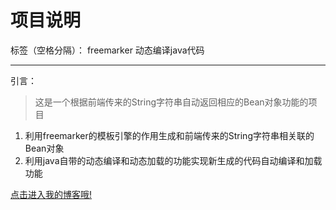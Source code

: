 # 项目说明

标签（空格分隔）： freemarker 动态编译java代码 

---

 引言：

> 这是一个根据前端传来的String字符串自动返回相应的Bean对象功能的项目

 1. 利用freemarker的模板引擎的作用生成和前端传来的String字符串相关联的Bean对象
 2. 利用java自带的动态编译和动态加载的功能实现新生成的代码自动编译和加载功能


[点击进入我的博客哦!][1]
 
 


  [1]: www.xiangweijohn.cn